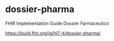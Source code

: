 # dossier-pharma
FHIR Implementation Guide Dossier Farmaceutico

https://build.fhir.org/ig/hl7-it/dossier-pharma/
